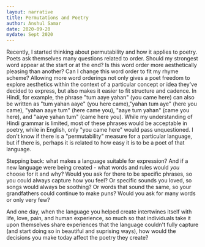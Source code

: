 ```yaml
---
layout: narrative
title: Permutations and Poetry
author: Anshul Samar
date: 2020-09-20
mydate: Sept 2020
---
```


Recently, I started thinking about permutability and how it applies to poetry. Poets ask themselves many questions related to order. Should my strongest word appear at the start or at the end? Is this word order more aesthetically pleasing than another? Can I change this word order to fit my rhyme scheme? Allowing more word orderings not only gives a poet freedom to explore aesthetics within the context of a particular concept or idea they've decided to express, but also makes it easier to fit structure and cadence. In Hindi, for example, the phrase "tum aaye yahan" (you came here) can also be written as "tum yahan aaye" (you here came),"yahan tum aye" (here you came), "yahan aaye tum" (here came you), "aaye tum yahan" (came you here), and "aaye yahan tum" (came here you). While my understanding of Hindi grammar is limited, most of these phrases would be acceptable in poetry, while in English, only "you came here" would pass unquestioned. I don't know if there is a "permutability" measure for a particular language, but if there is, perhaps it is related to how easy it is to be a poet of that language.  
  
Stepping back: what makes a language suitable for expression? And if a new language were being created - what words and rules would <i>you</i> choose for it and why? Would you ask for there to be specific phrases, so you could always capture how you feel? Or specific sounds you loved, so songs would always be soothing? Or words that sound the same, so your grandfathers could continue to make puns? Would you ask for many words or only very few?   
  
And one day, when the language you helped create intertwines itself with life, love, pain, and human experience, so much so that individuals take it upon themselves share experiences that the language couldn't fully capture (and start doing so in beautiful and suprising ways), how would the decisions you make today affect the poetry they create?   

